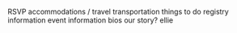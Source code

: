 RSVP 
accommodations / travel
transportation
things to do
registry information
event information
bios
our story?
ellie



